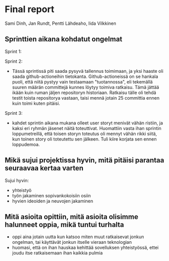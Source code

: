 # Final report

Sami Dinh, Jan Rundt, Pentti Lähdeaho, Iida Vilkkinen

## Sprinttien aikana kohdatut ongelmat

Sprint 1:  

Sprint 2:  
- Tässä sprintissä piti saada pysyvä tallennus toimimaan, ja yksi haaste oli saada github-actioneihin tietokanta. Github-actioneissä on se hankala puoli, että niitä pystyy vain testaamaan "tuotannossa", eli tekemällä suuren määrän committejä kunnes löytyy toimiva ratkaisu. Tämä jättää ikään kuin ruman jäljen repositoryn historiaan. Ratkaisu tälle oli tehdä testit toista repositorya vastaan, taisi mennä jotain 25 committia ennen kuin toimi kuten pitäisi.

Sprint 3:
- kahdet sprintin aikana mukana olleet user storyt menivät vähän ristiin, ja kaksi eri ryhmän jäsenet näitä toteuttivat. Huomattiin vasta ihan sprintin loppumetreillä, että toisen storyn toteutus oli mennyt vähän rikki siitä, kun toinen story oli toteutettu sen jälkeen. Tuli kiire korjata sen ennen loppudemoa. 

## Mikä sujui projektissa hyvin, mitä pitäisi parantaa seuraavaa kertaa varten

Sujui hyvin:  
- yhteistyö  
- työn jakaminen sopivankokoisiin osiin  
- hyvien ideoiden ja neuvojen jakaminen

## Mitä asioita opittiin, mitä asioita olisimme halunneet oppia, mikä tuntui turhalta

- oppi aina jotain uutta kun katsoo miten muut ratkaisevat jonkun ongelman, tai käyttävät jonkun itselle vieraan teknologian
- huomasi, että on ihan hauskaa kehittää sovelluksen yhteistyössä, ettei joudu itse ratkaisemaan ihan kaikkia pulmia  
